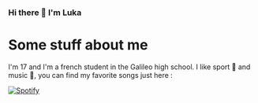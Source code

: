 ### Hi there 👋 I'm Luka

# Some stuff about me

I'm 17 and I'm a french student in the Galileo high school. I like sport 🎾 and music 🥁, you can find my favorite songs just here : 

[![Spotify](https://spotify-github-readme.vercel.app/api/spotify)](https://open.spotify.com/user/nespote?si=UJvPF4TQTxap7NzRfcwyXg)

<!--
**LukaMrt/LukaMrt** is a ✨ _special_ ✨ repository because its `README.md` (this file) appears on your GitHub profile.

Here are some ideas to get you started:

- 🔭 I’m currently working on ...
- 🌱 I’m currently learning ...
- 👯 I’m looking to collaborate on ...
- 🤔 I’m looking for help with ...
- 💬 Ask me about ...
- 📫 How to reach me: ...
- 😄 Pronouns: ...
- ⚡ Fun fact: ...
-->
